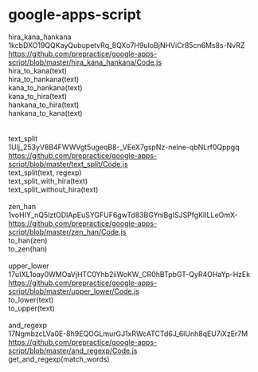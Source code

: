 # google-apps-script

hira_kana_hankana<br>
1kcbDXO19QQKayQubupetvRq_8QXo7H9uIoBjNHViCr85cn6Ms8s-NvRZ<br>
https://github.com/prepractice/google-apps-script/blob/master/hira_kana_hankana/Code.js<br>
hira_to_kana(text)<br>
hira_to_hankana(text)<br>
kana_to_hankana(text)<br>
kana_to_hira(text)<br>
hankana_to_hira(text)<br>
hankana_to_kana(text)<br>
<br>
<br>
text_split<br>
1UIj_253yV8B4FWWVgt5ugeqB8-_VEeX7gspNz-nelne-qbNLrf0Qppgq<br>
https://github.com/prepractice/google-apps-script/blob/master/text_split/Code.js<br>
text_split(text, regexp)<br>
text_split_with_hira(text)<br>
text_split_without_hira(text)
<br>
<br>
zen_han<br>
1voHIY_nQ5lztODIApEuSYGFUF6gwTd83BGYniBgISJSPfgKIILLeOmX-<br>
https://github.com/prepractice/google-apps-script/blob/master/zen_han/Code.js<br>
to_han(zen)<br>
to_zen(han)
<br>
<br>
upper_lower<br>
17uIXL1oay0WMOaVjHTC0Yhb2iiWoKW_CR0hBTpbGT-QyR4OHaYp-HzEk<br>
https://github.com/prepractice/google-apps-script/blob/master/upper_lower/Code.js<br>
to_lower(text)<br>
to_upper(text)
<br>
<br>
and_regexp<br>
17NgmbzcLVa0E-8h9EQOGLmurGJ1xRWcATCTd6J_6lUnh8qEU7iXzEr7M<br>
https://github.com/prepractice/google-apps-script/blob/master/and_regexp/Code.js<br>
get_and_regexp(match_words)
<br>
<br>

